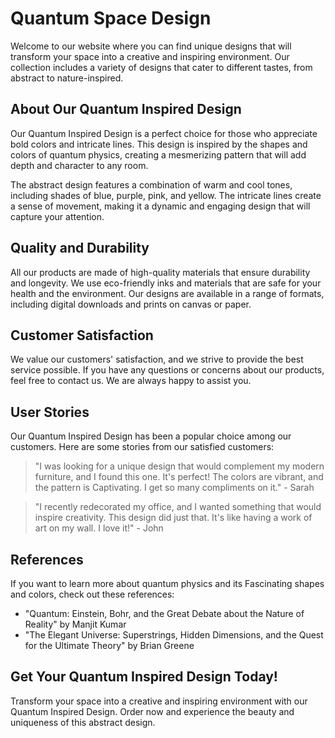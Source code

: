 <!--font:Dancing Script-->

# Quantum Space Design

Welcome to our website where you can find unique designs that will transform your space into a creative and inspiring environment. Our collection includes a variety of designs that cater to different tastes, from abstract to nature-inspired.

## About Our Quantum Inspired Design

Our Quantum Inspired Design is a perfect choice for those who appreciate bold colors and intricate lines. This design is inspired by the shapes and colors of quantum physics, creating a mesmerizing pattern that will add depth and character to any room.

The abstract design features a combination of warm and cool tones, including shades of blue, purple, pink, and yellow. The intricate lines create a sense of movement, making it a dynamic and engaging design that will capture your attention.

## Quality and Durability

All our products are made of high-quality materials that ensure durability and longevity. We use eco-friendly inks and materials that are safe for your health and the environment. Our designs are available in a range of formats, including digital downloads and prints on canvas or paper.

## Customer Satisfaction

We value our customers' satisfaction, and we strive to provide the best service possible. If you have any questions or concerns about our products, feel free to contact us. We are always happy to assist you.

## User Stories

Our Quantum Inspired Design has been a popular choice among our customers. Here are some stories from our satisfied customers:

> "I was looking for a unique design that would complement my modern furniture, and I found this one. It's perfect! The colors are vibrant, and the pattern is Cap<wbr>ti<wbr>va<wbr>ting. I get so many compliments on it." - Sarah

> "I recently redecorated my office, and I wanted something that would inspire creativity. This design did just that. It's like having a work of art on my wall. I love it!" - John

## References

If you want to learn more about quantum physics and its Fas<wbr>ci<wbr>na<wbr>ting shapes and colors, check out these references:

-   "Quantum: Einstein, Bohr, and the Great Debate about the Nature of Reality" by Manjit Kumar
-   "The Elegant Universe: Superstrings, Hidden Dimensions, and the Quest for the Ultimate Theory" by Brian Greene

## Get Your Quantum Inspired Design Today!

Transform your space into a creative and inspiring environment with our Quantum Inspired Design. Order now and experience the beauty and uniqueness of this abstract design.

<!--

Write me content for website with wallpaper which alt text is:

"An abstract wallpaper inspired by the shapes and colors of quantum physics, with bold colors and intricate lines."

The name/title of the page should not be 1:1 copy of the alt text but rather a real content of the website which is using this wallpaper.

- Use markdown format
- Start with heading
- Heading should be short and concise
- The content should look like a real website
- The website should not be about the wallpaper, wallpaper is just a related background
- Heading should be contain work "wallpaper" or "background"
- Include real sections like references, contact, user stories, etc. use things relevant to the page purpose.
- Feel free to use structure like headings, bullets, numbering, blockquotes, paragraphs, horizontal lines, etc.
- You can use formatting like bold or _italic_
- You can include UTF-8 emojis
- Links should be only #hash anchors (and you can refer to the document itself)
- Do not include images


---


# Quantum Inspired Wallpaper for Your Creative Space

Welcome to our website where you can find unique wallpapers that will transform your space into a creative and inspiring environment. Our collection includes a variety of designs that cater to different tastes, from abstract to nature-inspired.

## About Our Quantum Inspired Wallpaper

Our Quantum Inspired Wallpaper is a perfect choice for those who appreciate bold colors and intricate lines. This wallpaper is inspired by the shapes and colors of quantum physics, creating a mesmerizing pattern that will add depth and character to any room.

The abstract design features a combination of warm and cool tones, including shades of blue, purple, pink, and yellow. The intricate lines create a sense of movement, making it a dynamic and engaging wallpaper that will capture your attention.

## Quality and Durability

All our wallpapers are made of high-quality materials that ensure durability and longevity. We use eco-friendly inks and materials that are safe for your health and the environment. Our wallpapers are easy to install and remove, making it a hassle-free process for you.

## Customer Satisfaction

We value our customers' satisfaction, and we strive to provide the best service possible. If you have any questions or concerns about our products, feel free to contact us. We are always happy to assist you.

## User Stories

Our Quantum Inspired Wallpaper has been a popular choice among our customers. Here are some stories from our satisfied customers:

> "I was looking for a unique wallpaper that would complement my modern furniture, and I found this one. It's perfect! The colors are vibrant, and the pattern is Cap<wbr>ti<wbr>va<wbr>ting. I get so many compliments on it." - Sarah

> "I recently redecorated my office, and I wanted something that would inspire creativity. This wallpaper did just that. It's like having a work of art on my wall. I love it!" - John

## References

If you want to learn more about quantum physics and its Fas<wbr>ci<wbr>na<wbr>ting shapes and colors, check out these references:

- "Quantum: Einstein, Bohr, and the Great Debate about the Nature of Reality" by Manjit Kumar
- "The Elegant Universe: Superstrings, Hidden Dimensions, and the Quest for the Ultimate Theory" by Brian Greene

## Get Your Quantum Inspired Wallpaper Today!

Transform your space into a creative and inspiring environment with our Quantum Inspired Wallpaper. Order now and experience the beauty and uniqueness of this abstract design.


---


Heading should not include word "wallpaper". The website should not be about the wallpaper itself, wallpaper is just a related background, rewrite whole content.


---


# Quantum Inspired Design for Your Creative Space

Welcome to our website where you can find unique designs that will transform your space into a creative and inspiring environment. Our collection includes a variety of designs that cater to different tastes, from abstract to nature-inspired.

## About Our Quantum Inspired Design

Our Quantum Inspired Design is a perfect choice for those who appreciate bold colors and intricate lines. This design is inspired by the shapes and colors of quantum physics, creating a mesmerizing pattern that will add depth and character to any room.

The abstract design features a combination of warm and cool tones, including shades of blue, purple, pink, and yellow. The intricate lines create a sense of movement, making it a dynamic and engaging design that will capture your attention.

## Quality and Durability

All our products are made of high-quality materials that ensure durability and longevity. We use eco-friendly inks and materials that are safe for your health and the environment. Our designs are available in a range of formats, including digital downloads and prints on canvas or paper.

## Customer Satisfaction

We value our customers' satisfaction, and we strive to provide the best service possible. If you have any questions or concerns about our products, feel free to contact us. We are always happy to assist you.

## User Stories

Our Quantum Inspired Design has been a popular choice among our customers. Here are some stories from our satisfied customers:

> "I was looking for a unique design that would complement my modern furniture, and I found this one. It's perfect! The colors are vibrant, and the pattern is Cap<wbr>ti<wbr>va<wbr>ting. I get so many compliments on it." - Sarah

> "I recently redecorated my office, and I wanted something that would inspire creativity. This design did just that. It's like having a work of art on my wall. I love it!" - John

## References

If you want to learn more about quantum physics and its Fas<wbr>ci<wbr>na<wbr>ting shapes and colors, check out these references:

- "Quantum: Einstein, Bohr, and the Great Debate about the Nature of Reality" by Manjit Kumar
- "The Elegant Universe: Superstrings, Hidden Dimensions, and the Quest for the Ultimate Theory" by Brian Greene

## Get Your Quantum Inspired Design Today!

Transform your space into a creative and inspiring environment with our Quantum Inspired Design. Order now and experience the beauty and uniqueness of this abstract design.

-->
